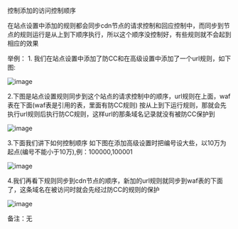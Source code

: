 控制添加的访问控制顺序

在站点设置中添加的规则都会同步cdn节点的请求控制和回应控制中，而同步到节点的规则运行是从上到下顺序执行，所以这个顺序没控制好，有些规则就不会起到相应的效果

举例： 1. 我们在站点设置中添加了防CC和在高级设置中添加了一个url规则，如下图:

![image](https://user-images.githubusercontent.com/90588289/133750556-c1300000-d500-4533-bfd6-fe70424a6157.png)

2.下图是站点设置规则同步到这个站点的请求控制中的顺序，url规则在上面，waf表在下面(waf表是引用的表，里面有防CC规则) 按从上到下运行规则，那就会先执行url规则后执行防CC规则，这样url的那条域名记录就没有被防CC保护到

![image](https://user-images.githubusercontent.com/90588289/133750580-aaefdc8c-a702-4b35-922a-7ef30833a472.png)

3.下面我们讲下如何控制顺序 如下图在添加高级设置时把编号设大些，以10万为起点(编号不能小于10万),例：100000,100001

![image](https://user-images.githubusercontent.com/90588289/133750599-c32040ac-4399-4a84-8c10-aad89c10308e.png)

4.我们再看下规则同步到cdn节点的顺序，新加的url规则就同步到waf表的下面了，这条域名在被访问时就会先经过防CC的规则的保护

![image](https://user-images.githubusercontent.com/90588289/133750612-115b16d0-18a9-40a5-ac11-c2ea661e7a55.png)

备注：无
